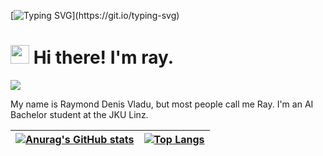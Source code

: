 [![Typing SVG](https://readme-typing-svg.herokuapp.com?font=Courier+new&color=%23808080&size=40&width=800&duration=6969&lines=Welcome+to+my+profile!)](https://git.io/typing-svg)
# <img src="https://raw.githubusercontent.com/iampavangandhi/iampavangandhi/master/gifs/Hi.gif" width="30px"> Hi there! I'm ray.

![](https://komarev.com/ghpvc/?username=vladudenis&color=blueviolet)

My name is Raymond Denis Vladu, but most people call me Ray. I'm an AI Bachelor student at the JKU Linz.

| [![Anurag's GitHub stats](https://github-readme-stats.vercel.app/api?username=vladudenis&show_icons=true&theme=radical)](https://github.com/anuraghazra/github-readme-stats) |  [![Top Langs](https://github-readme-stats.vercel.app/api/top-langs/?username=vladudenis&layout=compact)](https://github.com/anuraghazra/github-readme-stats) |
| ------------- | ------------- |

<!--
### Using ⚙️
<div>
  
</div>

### Learning 🧠
<div>
  
</div>
-->

<!--
**vladudenis/vladudenis** is a ✨ _special_ ✨ repository because its `README.md` (this file) appears on your GitHub profile.

Here are some ideas to get you started:

- 🔭 I’m currently working on ...
- 🌱 I’m currently learning ...
- 👯 I’m looking to collaborate on ...
- 🤔 I’m looking for help with ...
- 💬 Ask me about ...
- 📫 How to reach me: ...
- 😄 Pronouns: ...
- ⚡ Fun fact: ...
-->
